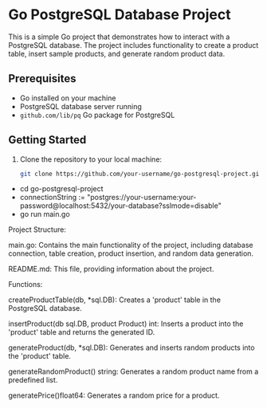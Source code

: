 # Go PostgreSQL Database Project

This is a simple Go project that demonstrates how to interact with a PostgreSQL database. The project includes functionality to create a product table, insert sample products, and generate random product data.

## Prerequisites

- Go installed on your machine
- PostgreSQL database server running
- `github.com/lib/pq` Go package for PostgreSQL

## Getting Started

1. Clone the repository to your local machine:

   ```bash
   git clone https://github.com/your-username/go-postgresql-project.git
   ```

- cd go-postgresql-project
- connectionString := "postgres://your-username:your-password@localhost:5432/your-database?sslmode=disable"
- go run main.go

Project Structure:

main.go: Contains the main functionality of the project, including database connection, table creation, product insertion, and random data generation.

README.md: This file, providing information about the project.

Functions:

createProductTable(db, \*sql.DB): Creates a 'product' table in the PostgreSQL database.

insertProduct(db sql.DB, product Product) int: Inserts a product into the 'product' table and returns the generated ID.

generateProduct(db, \*sql.DB): Generates and inserts random products into the 'product' table.

generateRandomProduct() string: Generates a random product name from a predefined list.

generatePrice()float64: Generates a random price for a product.

